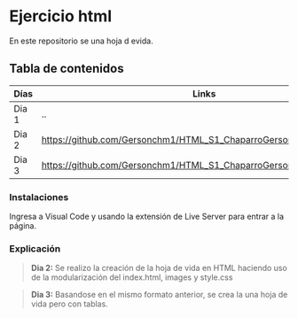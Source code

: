 # Ejercicio html
En este repositorio se una hoja d evida.

## Tabla de contenidos
| Días| Links  |
|--|--|
| Dia 1 |  .. |
| Dia 2 |  https://github.com/Gersonchm1/HTML_S1_ChaparroGerson/tree/master/Dia2 |
| Dia 3 | https://github.com/Gersonchm1/HTML_S1_ChaparroGerson/tree/master/Dia2  |



### Instalaciones 
Ingresa a Visual Code y usando la extensión de Live Server para entrar a la página.

### Explicación

>**Dia 2:** Se realizo la creación de la hoja de vida en HTML haciendo uso de la modularización del index.html, images y style.css

>**Dia 3:** Basandose en el mismo formato anterior, se crea la una hoja de vida pero con tablas.
